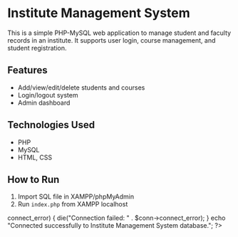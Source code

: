 # Institute Management System

This is a simple PHP-MySQL web application to manage student and faculty records in an institute. It supports user login, course management, and student registration.

## Features
- Add/view/edit/delete students and courses
- Login/logout system
- Admin dashboard

## Technologies Used
- PHP
- MySQL
- HTML, CSS

## How to Run
1. Import SQL file in XAMPP/phpMyAdmin
2. Run `index.php` from XAMPP localhost
<?php
// Simple connection test (replace with your DB credentials)
$servername = "localhost";
$username = "root";
$password = "";
$dbname = "institute_db";

$conn = new mysqli($servername, $username, $password, $dbname);

if ($conn->connect_error) {
    die("Connection failed: " . $conn->connect_error);
}

echo "Connected successfully to Institute Management System database.";
?>
